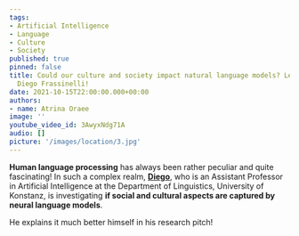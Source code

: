 ```yaml
---
tags:
- Artificial Intelligence
- Language
- Culture
- Society
published: true
pinned: false
title: Could our culture and society impact natural language models? Let's ask
  Diego Frassinelli!
date: 2021-10-15T22:00:00.000+00:00
authors:
- name: Atrina Oraee
image: ''
youtube_video_id: 3AwyxNdg71A
audio: []
picture: '/images/location/3.jpg'
---
```

**Human language processing** has always been rather peculiar and quite fascinating! In such a complex realm, [**Diego**](/fellows#frassinelli "Diego Frassinelli"), who is an Assistant Professor in Artificial Intelligence at the Department of Linguistics, University of Konstanz, is investigating **if social and cultural aspects are captured by neural language models**.

He explains it much better himself in his research pitch!